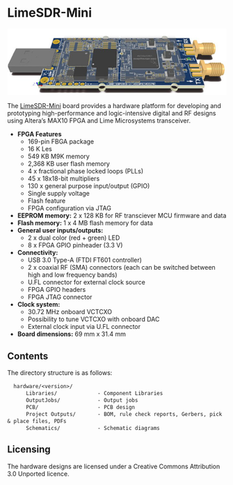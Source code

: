 # LimeSDR-Mini

![LimeSDR-Mini board](/images/LimeSDR-Mini_722w.jpg)

The [LimeSDR-Mini](https://myriadrf.org/projects/limesdr/) board provides a hardware platform for developing and prototyping high-performance and logic-intensive digital and RF designs using Altera’s MAX10 FPGA and Lime Microsystems transceiver.

* **FPGA Features**
  * 169-pin FBGA package
  * 16 K Les
  * 549 KB M9K memory
  * 2,368 KB user flash memory
  * 4 x fractional phase locked loops (PLLs)
  * 45 x 18x18-bit multipliers
  * 130 x general purpose input/output (GPIO)
  * Single supply voltage
  * Flash feature
  * FPGA configuration via JTAG
* **EEPROM memory:** 2 x 128 KB for RF transciever MCU firmware and data
* **Flash memory:** 1 x 4 MB flash memory for data
* **General user inputs/outputs:**
  * 2 x dual color (red + green) LED
  * 8 x FPGA GPIO pinheader (3.3 V)
* **Connectivity:**
  * USB 3.0 Type-A (FTDI FT601 controller)
  * 2 x coaxial RF (SMA) connectors (each can be switched between high and low frequency bands)
  * U.FL connector for external clock source
  * FPGA GPIO headers
  * FPGA JTAG connector
* **Clock system:**
  * 30.72 MHz onboard VCTCXO
  * Possibility to tune VCTCXO with onboard DAC
  * External clock input via U.FL connector
* **Board dimensions:** 69 mm x 31.4 mm

## Contents

The directory structure is as follows:

      hardware/<version>/
          Libraries/             - Component Libraries
          OutputJobs/            - Output jobs
          PCB/                   - PCB design
          Project Outputs/       - BOM, rule check reports, Gerbers, pick & place files, PDFs
          Schematics/            - Schematic diagrams

## Licensing

The hardware designs are licensed under a Creative Commons Attribution 3.0 Unported licence.
